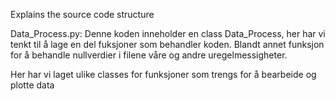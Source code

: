 Explains the source code structure

Data_Process.py:
Denne koden inneholder en class Data_Process, her har vi tenkt til å lage en del fuksjoner som behandler koden. Blandt annet funksjon for å behandle nullverdier i filene våre og andre uregelmessigheter.

Her har vi laget ulike classes for funksjoner som trengs for å bearbeide og plotte data
